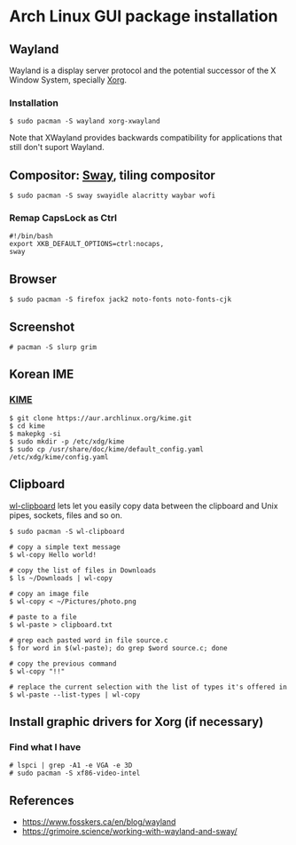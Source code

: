# Arch Linux GUI package installation

## Wayland

Wayland is a display server protocol and the potential successor of the X Window System, specially [Xorg](https://wiki.archlinux.org/title/Xorg).

### Installation

```
$ sudo pacman -S wayland xorg-xwayland
```
Note that XWayland provides backwards compatibility for applications that still don't suport Wayland.



## Compositor: [Sway](https://github.com/swaywm/sway), tiling compositor

```
$ sudo pacman -S sway swayidle alacritty waybar wofi
```

### Remap CapsLock as Ctrl
```
#!/bin/bash
export XKB_DEFAULT_OPTIONS=ctrl:nocaps,
sway
```

## Browser

```
$ sudo pacman -S firefox jack2 noto-fonts noto-fonts-cjk

```


## Screenshot
```
# pacman -S slurp grim
```



## Korean IME

### [KIME](https://aur.archlinux.org/packages/kime)

```
$ git clone https://aur.archlinux.org/kime.git
$ cd kime
$ makepkg -si
$ sudo mkdir -p /etc/xdg/kime
$ sudo cp /usr/share/doc/kime/default_config.yaml /etc/xdg/kime/config.yaml
```

## Clipboard

[wl-clipboard](https://github.com/bugaevc/wl-clipboard) lets let you easily copy data between the clipboard and Unix pipes, sockets, files and so on.
```
$ sudo pacman -S wl-clipboard

# copy a simple text message
$ wl-copy Hello world!

# copy the list of files in Downloads
$ ls ~/Downloads | wl-copy

# copy an image file
$ wl-copy < ~/Pictures/photo.png

# paste to a file
$ wl-paste > clipboard.txt

# grep each pasted word in file source.c
$ for word in $(wl-paste); do grep $word source.c; done

# copy the previous command
$ wl-copy "!!"

# replace the current selection with the list of types it's offered in
$ wl-paste --list-types | wl-copy
```

## Install graphic drivers for Xorg (if necessary)

### Find what I have
```
# lspci | grep -A1 -e VGA -e 3D
# sudo pacman -S xf86-video-intel
```


## References

- https://www.fosskers.ca/en/blog/wayland
- https://grimoire.science/working-with-wayland-and-sway/ 
